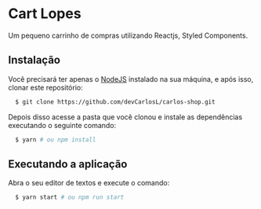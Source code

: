 # Cart Lopes

Um pequeno carrinho de compras utilizando Reactjs, Styled Components.

## Instalação

Você precisará ter apenas o [NodeJS](https://nodejs.org) instalado na sua máquina, e após isso, clonar este repositório:
```sh
  $ git clone https://github.com/devCarlosL/carlos-shop.git
```

Depois disso acesse a pasta que você clonou e instale as dependências executando o seguinte comando:
```sh
  $ yarn # ou npm install
```

## Executando a aplicação

Abra o seu editor de textos e execute o comando:
```sh
  $ yarn start # ou npm run start
```